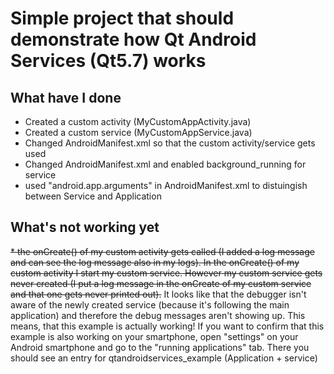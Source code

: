 # Simple project that should demonstrate how Qt Android Services (Qt5.7) works #

## What have I done ##
* Created a custom activity (MyCustomAppActivity.java)
* Created a custom service (MyCustomAppService.java)
* Changed AndroidManifest.xml so that the custom activity/service gets used
* Changed AndroidManifest.xml and enabled background_running for service
* used "android.app.arguments" in AndroidManifest.xml to distuingish between Service and Application

## What's not working yet ##
~~* the onCreate() of my custom activity gets called (I added a log message and can see the log message also in my logs). 
  In the onCreate() of my custom activity I start my custom service. However my custom service gets never created (I put a log message in the onCreate
  of my custom service and that one gets never printed out).~~ It looks like that the debugger isn't aware of the newly created service (because it's following the main application) and therefore the debug messages aren't showing up. This means, that this example is actually working! If you want to confirm that this example is also working on your smartphone, open "settings" on your Android smartphone and go to the "running applications" tab. There you should see an entry for qtandroidservices_example (Application + service)
  
